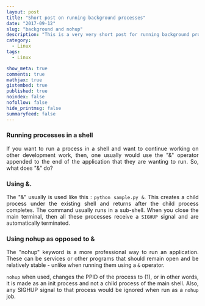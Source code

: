 ```yaml
---
layout: post
title: "Short post on running background processes"
date: "2017-09-12"
slug: "background and nohup"
description: "This is a very very short post for running background processes. What does nohup do and how it is different from running a process by using &. Short read."
category:
  - Linux
tags:
  - Linux

show_meta: true
comments: true
mathjax: true
gistembed: true
published: true
noindex: false
nofollow: false
hide_printmsg: false
summaryfeed: false
---
```



<style>
p {
  text-align: justify
}</style>


### Running processes in a shell

If you want to run a process in a shell and want to continue working on other development work, then, one usually would use the "&" operator appended to the end of the application that they are wanting to run. So, what does "&" do?

### Using &.
The "&" usually is used like this : `python sample.py &`. This creates a child process under the existing shell and returns after the child process completes. The command usually runs in a sub-shell. When you close the main terminal, then all these processes receive a `SIGHUP` signal and are automatically terminated.

### Using nohup as opposed to &

The "nohup" keyword is a more professional way to run an application. These can be services or other programs that should remain open and be relatively stable - unlike when running them using a `&` operator. <br>

`nohup` when used, changes the PPID of the process to (1), or in other words, it is made as an init process and not a child process of the main shell. Also, any SIGHUP signal to that process would be ignored when run as a `nohup` job.
	

